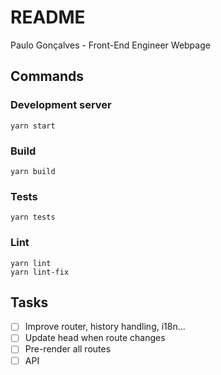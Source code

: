 # README

Paulo Gonçalves - Front-End Engineer Webpage

## Commands

### Development server

```
yarn start 
```

### Build

```
yarn build
```

### Tests

```
yarn tests
```

### Lint

```
yarn lint
yarn lint-fix
```

## Tasks

- [ ] Improve router, history handling, i18n...
- [ ] Update head when route changes
- [ ] Pre-render all routes
- [ ] API